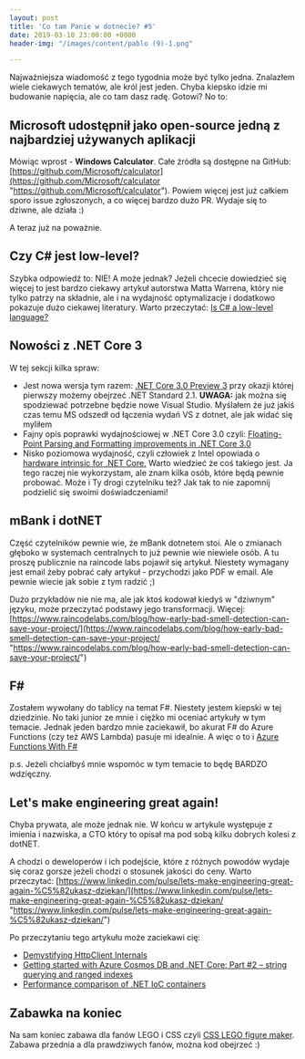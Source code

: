 ```yaml
---
layout: post
title: 'Co tam Panie w dotnecie? #5'
date: 2019-03-10 23:00:00 +0000
header-img: "/images/content/pablo (9)-1.png"

---
```

Najważniejsza wiadomość z tego tygodnia może być tylko jedna. Znalazłem wiele ciekawych tematów, ale król jest jeden. Chyba kiepsko idzie mi budowanie napięcia, ale co tam dasz radę. Gotowi? No to:

## Microsoft udostępnił jako open-source jedną z najbardziej używanych aplikacji

Mówiąc wprost - **Windows Calculator**. Całe źródła są dostępne na GitHub: [https://github.com/Microsoft/calculator](https://github.com/Microsoft/calculator "https://github.com/Microsoft/calculator"). Powiem więcej jest już całkiem sporo issue zgłoszonych, a co więcej bardzo dużo PR. Wydaje się to dziwne, ale działa :)

A teraz już na poważnie.

## Czy C# jest low-level?

Szybka odpowiedź to: NIE! A może jednak? Jeżeli chcecie dowiedzieć się więcej to jest bardzo ciekawy artykuł autorstwa Matta Warrena, który nie tylko patrzy na składnie, ale i na wydajność optymalizacje i dodatkowo pokazuje dużo ciekawej literatury. Warto przeczytać: [Is C# a low-level language?](https://mattwarren.org/2019/03/01/Is-CSharp-a-low-level-language/)

## Nowości z .NET Core 3

W tej sekcji kilka spraw:

* Jest nowa wersja tym razem: [.NET Core 3.0 Preview 3](https://devblogs.microsoft.com/dotnet/announcing-net-core-3-preview-3/) przy okazji której pierwszy możemy obejrzeć .NET Standard 2.1. **UWAGA:** jak można się spodziewać potrzebne będzie nowe Visual Studio. Myślałem że już jakiś czas temu MS odszedł od łączenia wydań VS z dotnet, ale jak widać się myliłem
* Fajny opis poprawki wydajnościowej w .NET Core 3.0 czyli: [Floating-Point Parsing and Formatting improvements in .NET Core 3.0](https://devblogs.microsoft.com/dotnet/floating-point-parsing-and-formatting-improvements-in-net-core-3-0/)
* Nisko poziomowa wydajność, czyli człowiek z Intel opowiada o [hardware intrinsic for .NET Core.](https://fiigii.com/2019/03/03/Hardware-intrinsic-in-NET-Core-3-0-Introduction/) Warto wiedzieć że coś takiego jest. Ja tego raczej nie wykorzystam, ale znam kilka osób, które będą pewnie probować. Może i Ty drogi czytelniku też? Jak tak to nie zapomnij podzielić się swoimi doświadczeniami!

## mBank i dotNET

Część czytelników pewnie wie, że mBank dotnetem stoi. Ale o zmianach głęboko w systemach centralnych to już pewnie wie niewiele osób. A tu proszę publicznie na raincode labs pojawił się artykuł. Niestety wymagany jest email żeby pobrać cały artykuł - przychodzi jako PDF w email. Ale pewnie wiecie jak sobie z tym radzić ;)

Dużo przykładów nie nie ma, ale jak ktoś kodował kiedyś w "dziwnym" języku, może przeczytać podstawy jego transformacji. Więcej: [https://www.raincodelabs.com/blog/how-early-bad-smell-detection-can-save-your-project/](https://www.raincodelabs.com/blog/how-early-bad-smell-detection-can-save-your-project/ "https://www.raincodelabs.com/blog/how-early-bad-smell-detection-can-save-your-project/")

## F#

Zostałem wywołany do tablicy na temat F#. Niestety jestem kiepski w tej dziedzinie. No taki junior ze mnie i ciężko mi oceniać artykuły w tym temacie. Jednak jeden bardzo mnie zaciekawił, bo akurat F# do Azure Functions (czy też AWS Lambda) pasuje mi idealnie. A więc o to i [Azure Functions With F#](https://www.aaron-powell.com/posts/2019-03-05-azure-functions-with-fsharp/)

p.s. Jeżeli chciałbyś mnie wspomóc w tym temacie to będę BARDZO wdzięczny.

## Let's make engineering great again!

Chyba prywata, ale może jednak nie. W końcu w artykule występuje z imienia i nazwiska, a CTO który to opisał ma pod sobą kilku dobrych kolesi z dotNET.

A chodzi o deweloperów i ich podejście, które z różnych powodów wydaje się coraz gorsze jeżeli chodzi o stosunek jakości do ceny. Warto przeczytać: [https://www.linkedin.com/pulse/lets-make-engineering-great-again-%C5%82ukasz-dziekan/](https://www.linkedin.com/pulse/lets-make-engineering-great-again-%C5%82ukasz-dziekan/ "https://www.linkedin.com/pulse/lets-make-engineering-great-again-%C5%82ukasz-dziekan/")

Po przeczytaniu tego artykułu może zaciekawi cię:

* [Demystifying HttpClient Internals](https://www.stevejgordon.co.uk/demystifying-httpclient-internals-sendasync-flow-for-httprequestmessage)
* [Getting started with Azure Cosmos DB and .NET Core: Part #2 – string querying and ranged indexes](https://jeremylindsayni.wordpress.com/2019/03/03/getting-started-with-azure-cosmos-db-and-net-core-part-2-string-querying-and-ranged-indexes/)
* [Performance comparison of .NET IoC containers](https://github.com/danielpalme/IocPerformance)

## Zabawka na koniec

Na sam koniec zabawa dla fanów LEGO i CSS czyli [CSS LEGO figure maker](https://codepen.io/joshbader/full/MZMzjr). Zabawa przednia a dla prawdziwych fanów, można kod obejrzeć :)